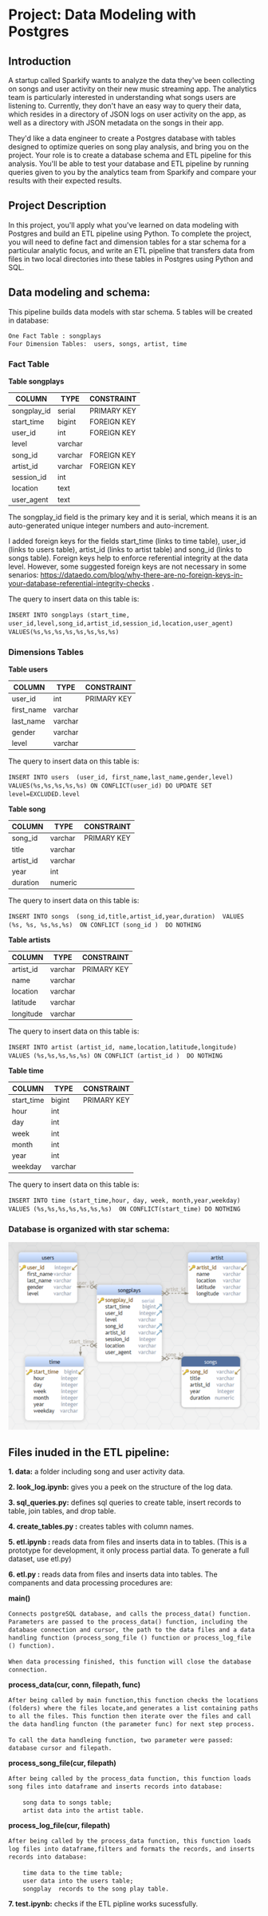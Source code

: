# Project: Data Modeling with Postgres

## Introduction

A startup called Sparkify wants to analyze the data they've been collecting on songs and user activity on their new music streaming app. The analytics team is particularly interested in understanding what songs users are listening to. Currently, they don't have an easy way to query their data, which resides in a directory of JSON logs on user activity on the app, as well as a directory with JSON metadata on the songs in their app.

They'd like a data engineer to create a Postgres database with tables designed to optimize queries on song play analysis, and bring you on the project. Your role is to create a database schema and ETL pipeline for this analysis. You'll be able to test your database and ETL pipeline by running queries given to you by the analytics team from Sparkify and compare your results with their expected results.

## Project Description

In this project, you'll apply what you've learned on data modeling with Postgres and build an ETL pipeline using Python. To complete the project, you will need to define fact and dimension tables for a star schema for a particular analytic focus, and write an ETL pipeline that transfers data from files in two local directories into these tables in Postgres using Python and SQL.

## Data modeling and schema:

This pipeline builds data models with star schema. 5 tables will be created in database:

    One Fact Table : songplays
    Four Dimension Tables:  users, songs, artist, time
        
### Fact Table

**Table songplays**

| COLUMN        | TYPE     | CONSTRAINT  |
|---   |---     |---       | 
|  songplay_id  | serial   | PRIMARY KEY | 
|  start_time   | bigint   | FOREIGN KEY | 
|  user_id      | int      | FOREIGN KEY | 
|  level        | varchar  |             | 
|  song_id      | varchar  | FOREIGN KEY | 
|  artist_id    | varchar  | FOREIGN KEY | 
|  session_id   | int      |             | 
|  location     | text     |             | 
|  user_agent   | text     |             | 

The songplay_id field is the primary key and it is serial, which means it is an auto-generated unique integer numbers  and auto-increment.

I added foreign keys for the fields start_time (links to time table), user_id (links to users table), 
artist_id (links to artist table) and song_id (links to songs table). Foreign keys help to enforce referential integrity at the data level. However, some suggested foreign keys are not necessary in some senarios:
https://dataedo.com/blog/why-there-are-no-foreign-keys-in-your-database-referential-integrity-checks .

The query to insert data on this table is:

``INSERT INTO songplays
(start_time, user_id,level,song_id,artist_id,session_id,location,user_agent) 
VALUES(%s,%s,%s,%s,%s,%s,%s,%s)``

### Dimensions Tables

 
 **Table users**
 
| COLUMN       | TYPE       | CONSTRAINT    |
|---           |---  |---   | 
|   user_id    | int        |   PRIMARY KEY | 
|   first_name | varchar    |               | 
|   last_name  | varchar    |               | 
|   gender     | varchar    |               | 
|   level      | varchar    |               | 

 
 The query to insert data on this table is:
 
``INSERT INTO users 
(user_id, first_name,last_name,gender,level) 
VALUES(%s,%s,%s,%s,%s) ON CONFLICT(user_id)
DO UPDATE SET level=EXCLUDED.level``

 **Table song**
 
| COLUMN       | TYPE       | CONSTRAINT    |
|---           |---  |---   | 
|   song_id    | varchar    |   PRIMARY KEY | 
|   title      | varchar    |               | 
|   artist_id  | varchar    |               | 
|   year       | int        |               | 
|   duration   | numeric    |               | 

 
 The query to insert data on this table is:
 
``INSERT INTO songs 
(song_id,title,artist_id,year,duration) 
VALUES (%s, %s, %s,%s,%s) 
ON CONFLICT (song_id ) 
DO NOTHING``
    
**Table artists**

| COLUMN      | TYPE         | CONSTRAINT    |
|---          |---           |---            | 
|   artist_id | varchar      |   PRIMARY KEY | 
|   name      |   varchar    |               | 
|   location  |   varchar    |               | 
|   latitude  |   varchar    |               | 
|   longitude |   varchar    |               | 


 The query to insert data on this table is:
 
``INSERT INTO artist (artist_id, name,location,latitude,longitude)
VALUES (%s,%s,%s,%s,%s)
ON CONFLICT (artist_id ) 
DO NOTHING``


**Table time**
 
| COLUMN       | TYPE     | CONSTRAINT    |
|---           |---       |---            | 
|   start_time | bigint   |   PRIMARY KEY | 
|   hour       |   int    |               | 
|   day        |   int    |               | 
|   week       |   int    |               | 
|   month      |   int    |               | 
|   year       |   int    |               | 
|   weekday    |   varchar|               | 

 The query to insert data on this table is:
 
``INSERT INTO time
(start_time,hour, day, week, month,year,weekday) 
VALUES (%s,%s,%s,%s,%s,%s,%s) 
ON CONFLICT(start_time)
DO NOTHING``


### Database is  organized with star schema:
<img src="sparkify_star_schema1.png" hight=200 weight=200 />


## Files inuded in the ETL pipeline:

<b>1. data:</b> a folder including song and user activity data.

<b>2. look_log.ipynb:</b> gives you a peek on the structure of the log data.

<b>3. sql_queries.py:</b> defines sql queries to create table, insert records to table, join tables, and drop table.

<b>4. create_tables.py :</b> creates tables with column names.

<b>5. etl.ipynb : </b> reads data from files and inserts data in to tables. (This is a prototype for development, it only process partial data. To generate a full dataset, use etl.py)

<b>6. etl.py :</b> reads data from files and inserts data into tables. The companents and data processing procedures are:
    
<b>main()</b>

    Connects postgreSQL database, and calls the process_data() function. Parameters are passed to the process_data() function, including the database connection and cursor, the path to the data files and a data handling function (process_song_file () function or process_log_file () function). 
        
    When data processing finished, this function will close the database connection.

<b>process_data(cur, conn, filepath, func)</b>

    After being called by main function,this function checks the locations (folders) where the files locate,and generates a list containing paths to all the files. This function then iterate over the files and call the data handling functon (the parameter func) for next step process.

    To call the data handleing function, two parameter were passed: database cursor and filepath.


<b>process_song_file(cur, filepath)</b>

    After being called by the process_data function, this function loads song files into dataframe and inserts records into database:
        
        song data to songs table;
        artist data into the artist table.

<b>process_log_file(cur, filepath)</b>

    After being called by the process_data function, this function loads log files into dataframe,filters and formats the records, and inserts records into database:
        
        time data to the time table;
        user data into the users table;
        songplay  records to the song play table.

<b>7. test.ipynb:</b> checks if the ETL pipline works sucessfully.


